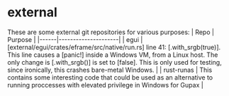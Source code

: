 # external
These are some external git repositories for various purposes:
| Repo | Purpose             |
|------|---------------------|
| egui | [external/egui/crates/eframe/src/native/run.rs] line 41: [.with_srgb(true)]. This line causes a [panic!] inside a Windows VM, from a Linux host. The only change is [.with_srgb()] is set to [false]. This is only used for testing, since ironically, this crashes bare-metal Windows. |
| rust-runas | This contains some interesting code that could be used as an alternative to running proccesses with elevated privilege in Windows for Gupax |
